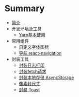 # Summary

* [简介](README.md)
* 开发环境及工具
   * [Yarn基本使用](tools/yarn.md)
* 常用组件
   * [自定义字体图标](plugins/iconfont.md)
   * [导航 react-navigation](plugins/react-navigation.md)
* 封装工具
   * [封装日志打印](utils/log.md)
   * [封装fetch请求](utils/request.md)
   * [封装本地存储 AsyncStorage](utils/AsyncStorage.md)
   * [像素转尺寸](utils/px.md)
   * [封装 Toast](utils/toast.md)


